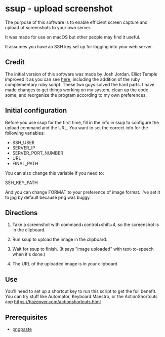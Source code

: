 # ssup - upload screenshot

The purpose of this software is to enable efficient screen capture and upload of screenshots to your own server.

It was made for use on macOS but other people may find it useful.

It assumes you have an SSH key set up for logging into your web server.

## Credit

The initial version of this software was made by Josh Jordan. Elliot Temple improved it as you can see [here](https://groups.google.com/d/msg/fallible-ideas/ub77-mJZTjA/8tlc0qa9BAAJ), including the addition of the ruby complementary ruby script. These two guys solved the hard parts. I have made changes to get things working on my system, clean up the code some, and reorganize the program according to my own preferences.

## Initial configuration

Before you use ssup for the first time, fill in the info in ssup to configure the
upload command and the URL. You want to set the correct info for the following variables:

- SSH_USER
- SERVER_IP
- SERVER_PORT_NUMBER
- URL
- FINAL_PATH

You can also change this variable if you need to:

SSH_KEY_PATH

And you can change FORMAT to your preference of image format. I've set it to jpg by default because png was buggy.

## Directions

1. Take a screenshot with command+control+shift+4, so the screenshot is in the
   clipboard.

2. Run ssup to upload the image in the clipboard.

3. Wait for ssup to finish. (It says "image uploaded" with text-to-speech
   when it's done.)

4. The URL of the uploaded image is in your clipboard.

## Use

You'll need to set up a shortcut key to run this script to get the full benefit. You can try stuff like Automator, Keyboard Maestro, or the ActionShortcuts app https://hazeover.com/actionshortcuts.html

## Prerequisites

- [pngpaste](https://github.com/jcsalterego/pngpaste)
